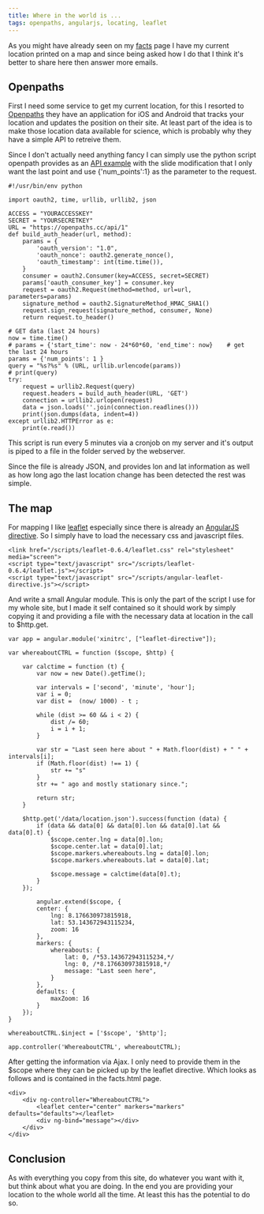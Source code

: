 ```yaml
---
title: Where in the world is ...
tags: openpaths, angularjs, locating, leaflet
---
```


As you might have already seen on my [facts](/facts.html) page I have
my current location printed on a map and since being asked how I do
that I think it's better to share here then answer more emails. 


<!--more-->

## Openpaths 

First I need some service to get my current location, for this I
resorted to [Openpaths](http://openpaths.cc) they have an application
for iOS and Android that tracks your location and updates the position
on their site. At least part of the idea is to make those location
data available for science, which is probably why they have a simple
API to retreive them.  

Since I don't actually need anything fancy I can simply use the python
script openpath provides as an [API example](https://openpaths.cc/api)
with the slide modification that I only want the last point and use
<span class="tt">{'num_points':1}</span> as the parameter to the
request.


~~~ {.python}
#!/usr/bin/env python        

import oauth2, time, urllib, urllib2, json

ACCESS = "YOURACCESSKEY"
SECRET = "YOURSECRETKEY"
URL = "https://openpaths.cc/api/1" 
def build_auth_header(url, method):
    params = {
        'oauth_version': "1.0",
        'oauth_nonce': oauth2.generate_nonce(),
        'oauth_timestamp': int(time.time()),
    }
    consumer = oauth2.Consumer(key=ACCESS, secret=SECRET)
    params['oauth_consumer_key'] = consumer.key
    request = oauth2.Request(method=method, url=url, parameters=params)
    signature_method = oauth2.SignatureMethod_HMAC_SHA1()
    request.sign_request(signature_method, consumer, None)
    return request.to_header()

# GET data (last 24 hours)
now = time.time()
# params = {'start_time': now - 24*60*60, 'end_time': now}    # get the last 24 hours
params = {'num_points': 1 }
query = "%s?%s" % (URL, urllib.urlencode(params))
# print(query)
try:
    request = urllib2.Request(query)
    request.headers = build_auth_header(URL, 'GET')
    connection = urllib2.urlopen(request)
    data = json.loads(''.join(connection.readlines()))
    print(json.dumps(data, indent=4))
except urllib2.HTTPError as e:
    print(e.read())
~~~

This script is run every 5 minutes via a cronjob on my server and it's
output is piped to a file in the folder served by the webserver.


Since the file is already JSON, and provides <span
class="tt">lon</span> and <span class="tt">lat</span> information as
well as how long ago the last location change has been detected the
rest was simple. 

## The map 

For mapping I like [leaflet](http://leafletjs.com) especially since
there is already an
[AngularJS directive](https://github.com/tombatossals/angular-leaflet-directive). So
I simply have to load the necessary css and javascript files. 

~~~ {.html}
<link href="/scripts/leaflet-0.6.4/leaflet.css" rel="stylesheet" media="screen">
<script type="text/javascript" src="/scripts/leaflet-0.6.4/leaflet.js"></script>
<script type="text/javascript" src="/scripts/angular-leaflet-directive.js"></script>
~~~

And write a small Angular module. This is only the part of the script
I use for my whole site, but I made it self contained so it should work
by simply copying it and providing a file with the necessary data at
location in the call to <span class="tt">$http.get</span>.

~~~ {.javascript}
var app = angular.module('xinitrc', ["leaflet-directive"]);

var whereaboutCTRL = function ($scope, $http) {

    var calctime = function (t) {
        var now = new Date().getTime();

        var intervals = ['second', 'minute', 'hour'];
        var i = 0;
        var dist =  (now/ 1000) - t ;

        while (dist >= 60 && i < 2) {
            dist /= 60;
            i = i + 1;
        }

        var str = "Last seen here about " + Math.floor(dist) + " " + intervals[i];
        if (Math.floor(dist) !== 1) {
            str += "s"
        }
        str += " ago and mostly stationary since.";

        return str;
    }

    $http.get('/data/location.json').success(function (data) {
        if (data && data[0] && data[0].lon && data[0].lat && data[0].t) {
            $scope.center.lng = data[0].lon;
            $scope.center.lat = data[0].lat;
            $scope.markers.whereabouts.lng = data[0].lon;
            $scope.markers.whereabouts.lat = data[0].lat;

            $scope.message = calctime(data[0].t);
        }
    });

        angular.extend($scope, {
        center: {
            lng: 8.176630973815918,
            lat: 53.143672943115234,
            zoom: 16
        },
        markers: {
            whereabouts: {
                lat: 0, /*53.143672943115234,*/
                lng: 0, /*8.176630973815918,*/
                message: "Last seen here",
            }
        },
        defaults: {
            maxZoom: 16
        }
    });
}

whereaboutCTRL.$inject = ['$scope', '$http'];

app.controller('WhereaboutCTRL', whereaboutCTRL);
~~~

After getting the information via Ajax. I only need to provide them in
the <span class="tt">$scope</span> where they can be picked up by the
leaflet directive. Which looks as follows and is contained in the
<span class="tt">facts.html</span> page.

~~~ {.html}
<div>
	<div ng-controller="WhereaboutCTRL">
        <leaflet center="center" markers="markers" defaults="defaults"></leaflet>
		<div ng-bind="message"></div>
	</div>
</div>
~~~

## Conclusion

As with everything you copy from this site, do whatever you want with
it, but think about what you are doing. In the end you are providing
your location to the whole world all the time. At least this has the
potential to do so.
